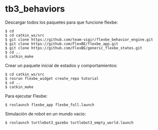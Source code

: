 # tb3_behaviors

Descargar todos los paquetes para que funcione flexbe:

```
$ cd
$ cd catkin_ws/src
$ git clone https://github.com/team-vigir/flexbe_behavior_engine.git
$ git clone https://github.com/FlexBE/flexbe_app.git
$ git clone https://github.com/FlexBE/generic_flexbe_states.git
$ cd ..
$ catkin_make
```

Crear un paquete inicial de estados y comportamientos:

```
$ cd catkin_ws/src
$ rosrun flexbe_widget create_repo tutorial
$ cd ..
$ catkin_make
```

Para ejecutar Flexbe:

```
$ roslaunch flexbe_app flexbe_full.launch
```

Simulación de robot en un mundo vacio:

```
$ roslaunch turtlebot3_gazebo turtlebot3_empty_world.launch
```
